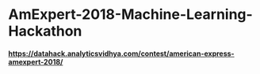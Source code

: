 # AmExpert-2018-Machine-Learning-Hackathon

#### https://datahack.analyticsvidhya.com/contest/american-express-amexpert-2018/
